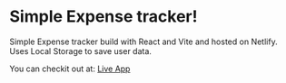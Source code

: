 # Simple Expense tracker!

Simple Expense tracker build with React and Vite and hosted on Netlify. Uses Local Storage to save user data.

You can checkit out at: [Live App](https://ests-expense-tracker.netlify.app/)